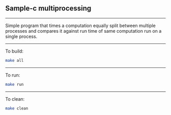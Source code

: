 ## Sample-c multiprocessing

___

Simple program that times a computation equally split between multiple processes and compares it against run time of same computation run on a single process.

___

To build:

```sh
make all
```

___

To run:

```sh
make run
```

___

To clean:

```sh
make clean
```

